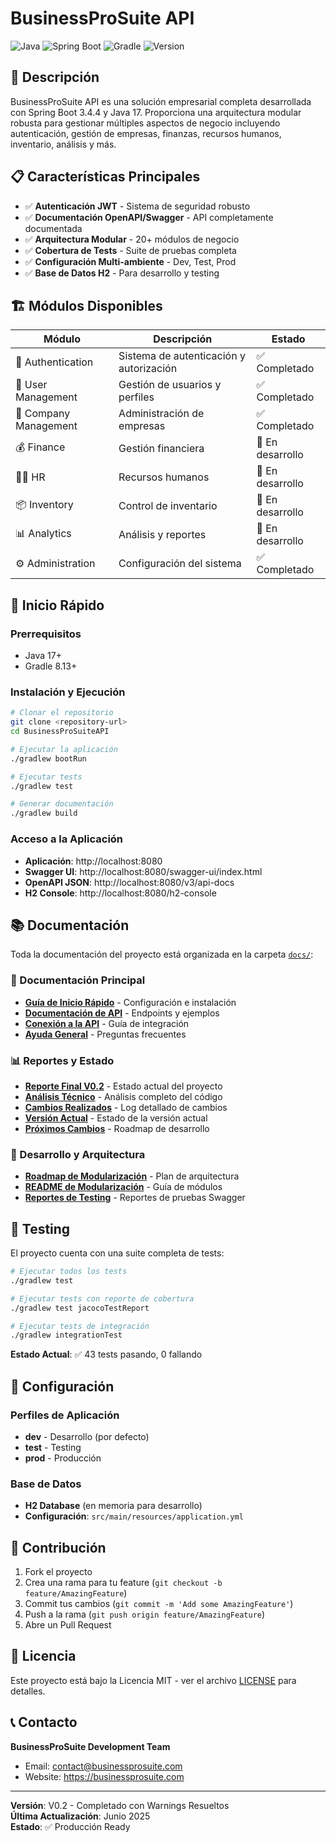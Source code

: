 # BusinessProSuite API

![Java](https://img.shields.io/badge/Java-17-orange)
![Spring Boot](https://img.shields.io/badge/Spring%20Boot-3.4.4-green)
![Gradle](https://img.shields.io/badge/Gradle-8.13-blue)
![Version](https://img.shields.io/badge/Version-V0.2-brightgreen)

## 🚀 Descripción

BusinessProSuite API es una solución empresarial completa desarrollada con Spring Boot 3.4.4 y Java 17. Proporciona una arquitectura modular robusta para gestionar múltiples aspectos de negocio incluyendo autenticación, gestión de empresas, finanzas, recursos humanos, inventario, análisis y más.

## 📋 Características Principales

- ✅ **Autenticación JWT** - Sistema de seguridad robusto
- ✅ **Documentación OpenAPI/Swagger** - API completamente documentada
- ✅ **Arquitectura Modular** - 20+ módulos de negocio
- ✅ **Cobertura de Tests** - Suite de pruebas completa
- ✅ **Configuración Multi-ambiente** - Dev, Test, Prod
- ✅ **Base de Datos H2** - Para desarrollo y testing

## 🏗️ Módulos Disponibles

| Módulo | Descripción | Estado |
|--------|-------------|--------|
| 🔐 Authentication | Sistema de autenticación y autorización | ✅ Completado |
| 👥 User Management | Gestión de usuarios y perfiles | ✅ Completado |
| 🏢 Company Management | Administración de empresas | ✅ Completado |
| 💰 Finance | Gestión financiera | 🚧 En desarrollo |
| 👨‍💼 HR | Recursos humanos | 🚧 En desarrollo |
| 📦 Inventory | Control de inventario | 🚧 En desarrollo |
| 📊 Analytics | Análisis y reportes | 🚧 En desarrollo |
| ⚙️ Administration | Configuración del sistema | ✅ Completado |

## 🚀 Inicio Rápido

### Prerrequisitos
- Java 17+
- Gradle 8.13+

### Instalación y Ejecución

```bash
# Clonar el repositorio
git clone <repository-url>
cd BusinessProSuiteAPI

# Ejecutar la aplicación
./gradlew bootRun

# Ejecutar tests
./gradlew test

# Generar documentación
./gradlew build
```

### Acceso a la Aplicación

- **Aplicación**: http://localhost:8080
- **Swagger UI**: http://localhost:8080/swagger-ui/index.html
- **OpenAPI JSON**: http://localhost:8080/v3/api-docs
- **H2 Console**: http://localhost:8080/h2-console

## 📚 Documentación

Toda la documentación del proyecto está organizada en la carpeta [`docs/`](./docs/):

### 📖 Documentación Principal
- [**Guía de Inicio Rápido**](./docs/QUICK_START.md) - Configuración e instalación
- [**Documentación de API**](./docs/API_DOCUMENTATION.md) - Endpoints y ejemplos
- [**Conexión a la API**](./docs/CONEXION_API.md) - Guía de integración
- [**Ayuda General**](./docs/HELP.md) - Preguntas frecuentes

### 📊 Reportes y Estado
- [**Reporte Final V0.2**](./docs/REPORTE_FINAL_V0.2.md) - Estado actual del proyecto
- [**Análisis Técnico**](./docs/Análisis%20Técnico%20del%20Repositorio%20BusinessProSuiteAPI.pdf) - Análisis completo del código
- [**Cambios Realizados**](./docs/changes) - Log detallado de cambios
- [**Versión Actual**](./docs/currentVersion) - Estado de la versión actual
- [**Próximos Cambios**](./docs/next_changes) - Roadmap de desarrollo

### 🔧 Desarrollo y Arquitectura
- [**Roadmap de Modularización**](./docs/MODULARIZATION_ROADMAP.md) - Plan de arquitectura
- [**README de Modularización**](./docs/README_MODULARIZATION.md) - Guía de módulos
- [**Reportes de Testing**](./docs/) - Reportes de pruebas Swagger

## 🧪 Testing

El proyecto cuenta con una suite completa de tests:

```bash
# Ejecutar todos los tests
./gradlew test

# Ejecutar tests con reporte de cobertura
./gradlew test jacocoTestReport

# Ejecutar tests de integración
./gradlew integrationTest
```

**Estado Actual**: ✅ 43 tests pasando, 0 fallando

## 🔧 Configuración

### Perfiles de Aplicación
- **dev** - Desarrollo (por defecto)
- **test** - Testing
- **prod** - Producción

### Base de Datos
- **H2 Database** (en memoria para desarrollo)
- **Configuración**: `src/main/resources/application.yml`

## 🤝 Contribución

1. Fork el proyecto
2. Crea una rama para tu feature (`git checkout -b feature/AmazingFeature`)
3. Commit tus cambios (`git commit -m 'Add some AmazingFeature'`)
4. Push a la rama (`git push origin feature/AmazingFeature`)
5. Abre un Pull Request

## 📝 Licencia

Este proyecto está bajo la Licencia MIT - ver el archivo [LICENSE](LICENSE) para detalles.

## 📞 Contacto

**BusinessProSuite Development Team**
- Email: contact@businessprosuite.com
- Website: https://businessprosuite.com

---

**Versión**: V0.2 - Completado con Warnings Resueltos  
**Última Actualización**: Junio 2025  
**Estado**: ✅ Producción Ready 
